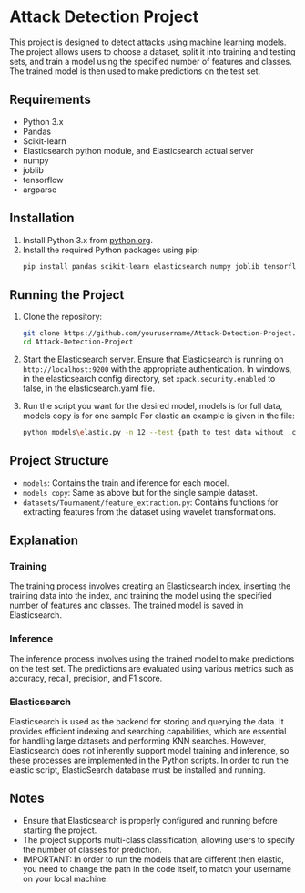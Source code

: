 # Attack Detection Project

This project is designed to detect attacks using machine learning models. The project allows users to choose a dataset, split it into training and testing sets, and train a model using the specified number of features and classes. The trained model is then used to make predictions on the test set.

## Requirements

- Python 3.x
- Pandas
- Scikit-learn
- Elasticsearch python module, and Elasticsearch actual server
- numpy
- joblib
- tensorflow
- argparse

## Installation

1. Install Python 3.x from [python.org](https://www.python.org/).
2. Install the required Python packages using pip:
    ```bash
    pip install pandas scikit-learn elasticsearch numpy joblib tensorflow argparse
    ```

## Running the Project

1. Clone the repository:
    ```bash
    git clone https://github.com/yourusername/Attack-Detection-Project.git
    cd Attack-Detection-Project
    ```

2. Start the Elasticsearch server. Ensure that Elasticsearch is running on `http://localhost:9200` with the appropriate authentication.
    In windows, in the elasticsearch config directory, set `xpack.security.enabled` to false, in the elasticsearch.yaml file.

3. Run the script you want for the desired model, models is for full data, models copy is for one sample
    For elastic an example is given in the file:
    ```bash
    python models\elastic.py -n 12 --test {path to test data without .csv} --train {path to train data without .csv} --metric {OPTIONAL - The distance function, default is l2_norm}
    ```



## Project Structure
- `models`: Contains the train and iference for each model.
- `models copy`: Same as above but for the single sample dataset.
- `datasets/Tournament/feature_extraction.py`: Contains functions for extracting features from the dataset using wavelet transformations.

## Explanation

### Training

The training process involves creating an Elasticsearch index, inserting the training data into the index, and training the model using the specified number of features and classes. The trained model is saved in Elasticsearch.

### Inference

The inference process involves using the trained model to make predictions on the test set. The predictions are evaluated using various metrics such as accuracy, recall, precision, and F1 score.

### Elasticsearch

Elasticsearch is used as the backend for storing and querying the data. It provides efficient indexing and searching capabilities, which are essential for handling large datasets and performing KNN searches. However, Elasticsearch does not inherently support model training and inference, so these processes are implemented in the Python scripts.
In order to run the elastic script, ElasticSearch database must be installed and running.

## Notes

- Ensure that Elasticsearch is properly configured and running before starting the project.
- The project supports multi-class classification, allowing users to specify the number of classes for prediction.
- IMPORTANT: In order to run the models that are different then elastic, you need to change the path in the code itself, to match your username on your local machine.


